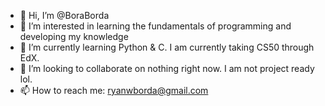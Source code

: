 - 👋 Hi, I’m @BoraBorda
- 👀 I’m interested in learning the fundamentals of programming and developing my knowledge
- 🌱 I’m currently learning Python & C. I am currently taking CS50 through EdX.
- 💞️ I’m looking to collaborate on nothing right now. I am not project ready lol.
- 📫 How to reach me: ryanwborda@gmail.com
